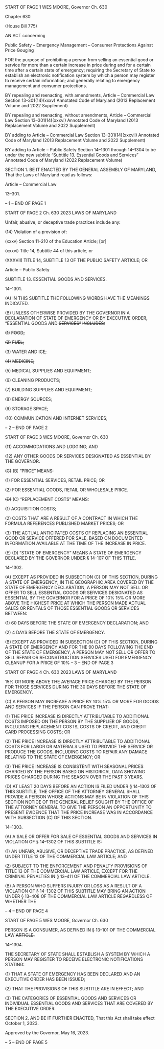 START OF PAGE 1
WES MOORE, Governor Ch. 630

Chapter 630

(House Bill 775)

AN ACT concerning

Public Safety – Emergency Management – Consumer Protections Against Price
Gouging

FOR the purpose of prohibiting a person from selling an essential good or service for more
than a certain increase in price during and for a certain time after a certain state of
emergency; requiring the Secretary of State to establish an electronic notification
system by which a person may register to receive certain information; and generally
relating to emergency management and consumer protections.

BY repealing and reenacting, with amendments,
Article – Commercial Law
Section 13–301(14)(xxxv)
Annotated Code of Maryland
(2013 Replacement Volume and 2022 Supplement)

BY repealing and reenacting, without amendments,
Article – Commercial Law
Section 13–301(14)(xxxvi)
Annotated Code of Maryland
(2013 Replacement Volume and 2022 Supplement)

BY adding to
Article – Commercial Law
Section 13–301(14)(xxxvii)
Annotated Code of Maryland
(2013 Replacement Volume and 2022 Supplement)

BY adding to
Article – Public Safety
Section 14–1301 through 14–1304 to be under the new subtitle “Subtitle 13.
Essential Goods and Services”
Annotated Code of Maryland
(2022 Replacement Volume)

SECTION 1. BE IT ENACTED BY THE GENERAL ASSEMBLY OF MARYLAND,
That the Laws of Maryland read as follows:

Article – Commercial Law

13–301.

– 1 –
END OF PAGE 1

START OF PAGE 2
Ch. 630 2023 LAWS OF MARYLAND

Unfair, abusive, or deceptive trade practices include any:

(14) Violation of a provision of:

(xxxv) Section 11–210 of the Education Article; [or]

(xxxvi) Title 14, Subtitle 44 of this article; or

(XXXVII) TITLE 14, SUBTITLE 13 OF THE PUBLIC SAFETY
ARTICLE; OR

Article – Public Safety

SUBTITLE 13. ESSENTIAL GOODS AND SERVICES.

14–1301.

(A) IN THIS SUBTITLE THE FOLLOWING WORDS HAVE THE MEANINGS
INDICATED.

(B) UNLESS OTHERWISE PROVIDED BY THE GOVERNOR IN A DECLARATION
OF STATE OF EMERGENCY OR BY EXECUTIVE ORDER, “ESSENTIAL GOODS AND
~~SERVICES”~~ ~~INCLUDES:~~

~~(1)~~ ~~FOOD;~~

~~(2)~~ ~~FUEL;~~

(3) WATER AND ICE;

~~(4)~~ ~~MEDICINE;~~

(5) MEDICAL SUPPLIES AND EQUIPMENT;

(6) CLEANING PRODUCTS;

(7) BUILDING SUPPLIES AND EQUIPMENT;

(8) ENERGY SOURCES;

(9) STORAGE SPACE;

(10) COMMUNICATION AND INTERNET SERVICES;

– 2 –
END OF PAGE 2

START OF PAGE 3
WES MOORE, Governor Ch. 630

(11) ACCOMMODATIONS AND LODGING; AND

(12) ANY OTHER GOODS OR SERVICES DESIGNATED AS ESSENTIAL BY
THE GOVERNOR.

~~(C)~~ (B) “PRICE” MEANS:

(1) FOR ESSENTIAL SERVICES, RETAIL PRICE; OR

(2) FOR ESSENTIAL GOODS, RETAIL OR WHOLESALE PRICE.

~~(D)~~ (C) “REPLACEMENT COSTS” MEANS:

(1) ACQUISITION COSTS;

(2) COSTS THAT ARE A RESULT OF A CONTRACT IN WHICH THE
FORMULA REFERENCES PUBLISHED MARKET PRICES; OR

(3) THE ACTUAL ANTICIPATED COSTS OF REPLACING AN ESSENTIAL
GOOD OR SERVICE OFFERED FOR SALE, BASED ON DOCUMENTED INFORMATION
AVAILABLE AT THE TIME OF THE INCREASE IN PRICE.

(E) (D) “STATE OF EMERGENCY” MEANS A STATE OF EMERGENCY
DECLARED BY THE GOVERNOR UNDER § 14–107 OF THIS TITLE.

14–1302.

(A) EXCEPT AS PROVIDED IN SUBSECTION (C) OF THIS SECTION, DURING A
STATE OF EMERGENCY, IN THE GEOGRAPHIC AREA COVERED BY THE STATE OF
EMERGENCY DECLARATION, A PERSON MAY NOT SELL OR OFFER TO SELL ESSENTIAL
GOODS OR SERVICES DESIGNATED AS ESSENTIAL BY THE GOVERNOR FOR A PRICE
OF 10% 15% OR MORE ABOVE THE HIGHEST PRICE AT WHICH THE PERSON MADE
ACTUAL SALES OR RENTALS OF THOSE ESSENTIAL GOODS OR SERVICES BETWEEN:

(1) 60 DAYS BEFORE THE STATE OF EMERGENCY DECLARATION; AND

(2) 4 DAYS BEFORE THE STATE OF EMERGENCY.

(B) EXCEPT AS PROVIDED IN SUBSECTION (C) OF THIS SECTION, DURING A
STATE OF EMERGENCY AND FOR THE 90 DAYS FOLLOWING THE END OF THE STATE
OF EMERGENCY, A PERSON MAY NOT SELL OR OFFER TO SELL REPAIR OR
RECONSTRUCTION SERVICES USED FOR EMERGENCY CLEANUP FOR A PRICE OF 10%
– 3 –
END OF PAGE 3

START OF PAGE 4
Ch. 630 2023 LAWS OF MARYLAND

15% OR MORE ABOVE THE AVERAGE PRICE CHARGED BY THE PERSON FOR THOSE
SERVICES DURING THE 30 DAYS BEFORE THE STATE OF EMERGENCY.

(C) A PERSON MAY INCREASE A PRICE BY 10% 15% OR MORE FOR GOODS
AND SERVICES IF THE PERSON CAN PROVE THAT:

(1) THE PRICE INCREASE IS DIRECTLY ATTRIBUTABLE TO
ADDITIONAL COSTS IMPOSED ON THE PERSON BY THE SUPPLIER OF GOODS,
INCLUDING REPLACEMENT COSTS, COSTS OF CREDIT, AND CREDIT CARD
PROCESSING COSTS; OR

(2) THE PRICE INCREASE IS DIRECTLY ATTRIBUTABLE TO
ADDITIONAL COSTS FOR LABOR OR MATERIALS USED TO PROVIDE THE SERVICE OR
PRODUCE THE GOODS, INCLUDING COSTS TO REPAIR ANY DAMAGE RELATING TO
THE STATE OF EMERGENCY; OR

(3) THE PRICE INCREASE IS CONSISTENT WITH SEASONAL PRICES
CHARGED BY THE PERSON BASED ON HISTORICAL DATA SHOWING PRICES CHARGED
DURING THE SEASON OVER THE PAST 3 YEARS.

(D) AT LEAST 20 DAYS BEFORE AN ACTION IS FILED UNDER § 14–1303 OF
THIS SUBTITLE, THE OFFICE OF THE ATTORNEY GENERAL SHALL PROVIDE A
PERSON WHOSE ACTIONS MAY BE IN VIOLATION OF THIS SECTION NOTICE OF THE
GENERAL RELIEF SOUGHT BY THE OFFICE OF THE ATTORNEY GENERAL TO GIVE
THE PERSON AN OPPORTUNITY TO PRESENT EVIDENCE THAT THE PRICE INCREASE
WAS IN ACCORDANCE WITH SUBSECTION (C) OF THIS SECTION.

14–1303.

(A) A SALE OR OFFER FOR SALE OF ESSENTIAL GOODS AND SERVICES IN
VIOLATION OF § 14–1302 OF THIS SUBTITLE IS:

(1) AN UNFAIR, ABUSIVE, OR DECEPTIVE TRADE PRACTICE, AS
DEFINED UNDER TITLE 13 OF THE COMMERCIAL LAW ARTICLE; AND

(2) SUBJECT TO THE ENFORCEMENT AND PENALTY PROVISIONS OF
TITLE 13 OF THE COMMERCIAL LAW ARTICLE, EXCEPT FOR THE CRIMINAL
PENALTIES IN § 13–411 OF THE COMMERCIAL LAW ARTICLE.

(B) A PERSON WHO SUFFERS INJURY OR LOSS AS A RESULT OF A VIOLATION
OF § 14–1302 OF THIS SUBTITLE MAY BRING AN ACTION UNDER §
13–408 OF THE COMMERCIAL LAW ARTICLE REGARDLESS OF WHETHER THE

– 4 –
END OF PAGE 4

START OF PAGE 5
WES MOORE, Governor Ch. 630

PERSON IS A CONSUMER, AS DEFINED IN § 13–101 OF THE COMMERCIAL LAW
~~ARTICLE.~~

14–1304.

THE SECRETARY OF STATE SHALL ESTABLISH A SYSTEM BY WHICH A PERSON
MAY REGISTER TO RECEIVE ELECTRONIC NOTIFICATIONS STATING:

(1) THAT A STATE OF EMERGENCY HAS BEEN DECLARED AND AN
EXECUTIVE ORDER HAS BEEN ISSUED;

(2) THAT THE PROVISIONS OF THIS SUBTITLE ARE IN EFFECT; AND

(3) THE CATEGORIES OF ESSENTIAL GOODS AND SERVICES OR
INDIVIDUAL ESSENTIAL GOODS AND SERVICES THAT ARE COVERED BY THE
EXECUTIVE ORDER.

SECTION 2. AND BE IT FURTHER ENACTED, That this Act shall take effect
October 1, 2023.

Approved by the Governor, May 16, 2023.

– 5 –
END OF PAGE 5